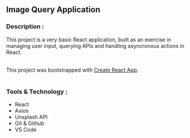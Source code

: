 ## Image Query Application

### Description :
This project is a very basic React application, built as an exercise in managing user input, querying APIs and handling asyncronous actions in React.   
<br/>

This project was bootstrapped with [Create React App](https://github.com/facebook/create-react-app).  
<br/>  

### Tools & Technology :
* React
* Axios
* Unsplash API
* Git & Github
* VS Code
<!-- * [Semantic-ui](https://semantic-ui.com/views/card.html)   -->
<br/>
